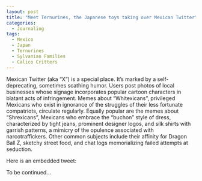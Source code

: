 ```yaml
---
layout: post
title: "Meet Ternurines, the Japanese toys taking over Mexican Twitter"
categories:
  - Journaling
tags:
  - Mexico
  - Japan
  - Ternurines
  - Sylvanian Families
  - Calico Critters
---
```


Mexican Twitter (aka “X”) is a special place.  It’s marked by a self-deprecating, sometimes scathing humor.  Users post photos of local businesses whose signage incorporates popular cartoon characters in blatant acts of infringement.  Memes about “Whitexicans”, privileged Mexicans who exist in ignorance of the struggles of their less fortunate compatriots, circulate regularly.  Equally popular are the memes about “Shrexicans”, Mexicans who embrace the “buchon” style of dress, characterized by tight jeans, prominent designer logos, and silk shirts with garrish patterns, a mimicry of the opulence associated with narcotraffickers.  Other common subjects include their affinity for Dragon Ball Z, sketchy street food, and chat logs memorializing failed attempts at seduction. 

  <!-- Markdown content -->
Here is an embedded tweet:

<blockquote class="twitter-tweet">
  <a href="https://x.com/EnMexicoMagico/status/1813945901616152948"></a>
</blockquote>
<script async src="https://platform.twitter.com/widgets.js" charset="utf-8"></script>


To be continued...
